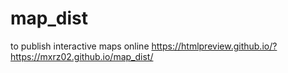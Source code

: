 # map_dist
to publish interactive maps online
https://htmlpreview.github.io/?https://mxrz02.github.io/map_dist/
